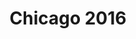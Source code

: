 ---
title: Chicago 2016
showTitle: true
image: /img/photos/sculptures.jpg
materials:
description: Some description of the drawing
---